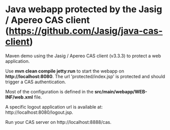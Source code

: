 Java webapp protected by the Jasig / Apereo CAS client (https://github.com/Jasig/java-cas-client)
==

Maven demo using the Jasig / Apereo CAS client (v3.3.3) to protect a web application.

Use **mvn clean compile jetty:run** to start the webapp on **http://localhost:8080**. The url 'protected/index.jsp' is protected and should trigger a CAS authentication.

Most of the configuration is defined in the **src/main/webapp/WEB-INF/web.xml** file.

A specific logout application url is available at: http://localhost:8080/logout.jsp.

Run your CAS server on http://localhost:8888/cas.
